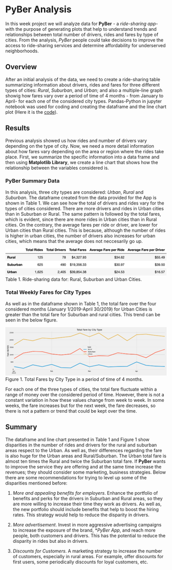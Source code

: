 # PyBer Analysis

In this week project we will analyze data for **PyBer** - a *ride-sharing app*- with the purpose of generating plots that help to understand trends and relationships between total number of drivers, rides and fares by type of cities. From the analysis, *PyBer* people could take decisions to improve the access to ride-sharing services and determine affordability for underserved neighborhoods.

## Overview

After an initial analysis of the data, we need to create a ride-sharing table summarizing information about drivers, rides and fares for three different types of cities: *Rural*, *Suburban*, and *Urban*; and also a multiple-line graph showig how fares vary over a period of time of 4 months - from January to April- for each one of the considered city types.  Pandas-Python in jupyter notebook was used for coding and creating the dataframe and the line chart plot (Here it is the [code](https://github.com/LeidyDoradoM/PyBerAnalysis_Challenge/blob/main/PyBer_Challenge.ipynb)).  

## Results

Previous analysis showed us how rides and number of drivers vary depending on the type of city.  Now, we need a more detail information about how fares vary depending on the area or region where the rides take place.  First, we summarize the specific information into a data frame and then using **Matplotlib Library**, we create a line chart that shows how the relationship between the variables considered is.

### PyBer Summary Data

In this analysis, three city types are considered: *Urban*, *Rural* and *Suburban*.  The dataframe created from the data provided for the App is shown in Table 1. We can see how the total of drivers and rides vary for the types of cities considered. There are more drivers and rides in Urban cities than in Suburban or Rural.  The same pattern is followed by the total fares, which is evident, since there are more rides in Urban cities than in Rural cities.  On the contrary, the average fares per ride or driver, are lower for Urban cities than Rural cities.  This is because, although the number of rides is higher in urban cities, the number of drivers also increases for urban cities, which means that the average does not neccesarily go up.

![df](https://raw.githubusercontent.com/LeidyDoradoM/PyBerAnalysis_Challenge/main/analysis/df_pyberSummary.png)
Table 1. Ride-sharing data for: Rural, Suburban and Urban Cities.

### Total Weekly Fares for City Types

As well as in the dataframe shown in Table 1, the total fare over the four considered months (January 1/2019-April 30/2019) for Urban Cities is greater than the total fare for Suburban and rural cities. This trend can be seen in the below figure.

![image](https://raw.githubusercontent.com/LeidyDoradoM/PyBerAnalysis_Challenge/main/analysis/TotalFare_by_CityType.png)
Figure 1. Total Fares by City Type in a period of time of 4 months.

For each one of the three types of cities, the total fare fluctuate within a range of money over the considered period of time. However, there is not a constant variation in how these values change from week to week. In some weeks, the fare increases but for the next week, the fare decreases, so there is not a pattern or trend that could be kept over the time.

## Summary

The dataframe and line chart presented in Table 1 and Figure 1 show disparities in the number of rides and drivers for the rural and suburban areas respect to the Urban.  As well as, their differences regarding the fare is also huge for the Urban areas and Rural/Suburban.  The Urban total fare is almost ten times the Rural and twice the Suburban total fare.  If **PyBer** wants to improve the service they are offering and at the same time increase the revenues; they should consider some marketing, business strategies.  Below there are some recommendations for trying to level up some of the disparities mentioned before:

1. *More and appealing benefits for employers*. Enhance the portfolio of benefits and perks for the drivers in Suburban and Rural areas, so they are more willing to increase their time they work as drivers.  As well as, the new portfolio should include benefits that help to boost the hiring rates. This strategy would help to reduce the disparity in drivers.

2. *More advertisement*.  Invest in more aggressive advertising campaigns to increase the exposure of the brand, **PyBer App*, and reach more people, both customers and drivers. This has the potential to reduce the disparity in rides but also in drivers.

3. *Discounts for Customers*. A marketing strategy to increase the number of customers, especially in rural areas.  For example, offer discounts for first users, some periodically discounts for loyal customers, etc.